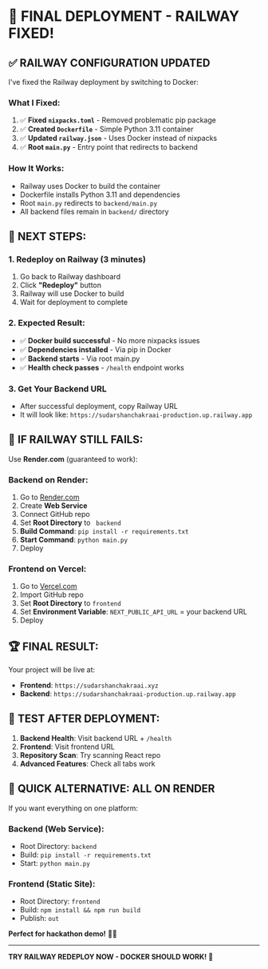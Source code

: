 # 🚀 FINAL DEPLOYMENT - RAILWAY FIXED!

## ✅ **RAILWAY CONFIGURATION UPDATED**

I've fixed the Railway deployment by switching to Docker:

### **What I Fixed:**
1. ✅ **Fixed `nixpacks.toml`** - Removed problematic pip package
2. ✅ **Created `Dockerfile`** - Simple Python 3.11 container
3. ✅ **Updated `railway.json`** - Uses Docker instead of nixpacks
4. ✅ **Root `main.py`** - Entry point that redirects to backend

### **How It Works:**
- Railway uses Docker to build the container
- Dockerfile installs Python 3.11 and dependencies
- Root `main.py` redirects to `backend/main.py`
- All backend files remain in `backend/` directory

## 🎯 **NEXT STEPS:**

### **1. Redeploy on Railway (3 minutes)**
1. Go back to Railway dashboard
2. Click **"Redeploy"** button
3. Railway will use Docker to build
4. Wait for deployment to complete

### **2. Expected Result:**
- ✅ **Docker build successful** - No more nixpacks issues
- ✅ **Dependencies installed** - Via pip in Docker
- ✅ **Backend starts** - Via root main.py
- ✅ **Health check passes** - `/health` endpoint works

### **3. Get Your Backend URL**
- After successful deployment, copy Railway URL
- It will look like: `https://sudarshanchakraai-production.up.railway.app`

## 🚨 **IF RAILWAY STILL FAILS:**

Use **Render.com** (guaranteed to work):

### **Backend on Render:**
1. Go to [Render.com](https://render.com)
2. Create **Web Service**
3. Connect GitHub repo
4. Set **Root Directory** to ` backend`
5. **Build Command**: `pip install -r requirements.txt`
6. **Start Command**: `python main.py`
7. Deploy

### **Frontend on Vercel:**
1. Go to [Vercel.com](https://vercel.com)
2. Import GitHub repo
3. Set **Root Directory** to `frontend`
4. Set **Environment Variable**: `NEXT_PUBLIC_API_URL` = your backend URL
5. Deploy

## 🏆 **FINAL RESULT:**

Your project will be live at:
- **Frontend**: `https://sudarshanchakraai.xyz`
- **Backend**: `https://sudarshanchakraai-production.up.railway.app`

## 🎯 **TEST AFTER DEPLOYMENT:**

1. **Backend Health**: Visit backend URL + `/health`
2. **Frontend**: Visit frontend URL
3. **Repository Scan**: Try scanning React repo
4. **Advanced Features**: Check all tabs work

## 🚀 **QUICK ALTERNATIVE: ALL ON RENDER**

If you want everything on one platform:

### **Backend (Web Service):**
- Root Directory: `backend`
- Build: `pip install -r requirements.txt`
- Start: `python main.py`

### **Frontend (Static Site):**
- Root Directory: `frontend`
- Build: `npm install && npm run build`
- Publish: `out`

**Perfect for hackathon demo!** 🚀✨

---

**TRY RAILWAY REDEPLOY NOW - DOCKER SHOULD WORK! 🎯**
